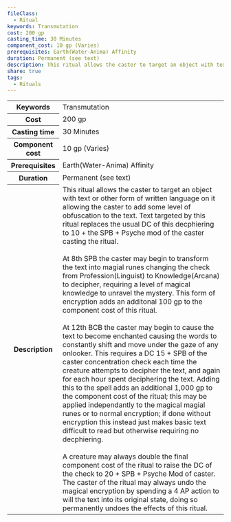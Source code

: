 ```yaml
---
fileClass:
  - Ritual
keywords: Transmutation
cost: 200 gp
casting_time: 30 Minutes
component_cost: 10 gp (Varies)
prerequisites: Earth(Water-Anima) Affinity
duration: Permanent (see text)
description: This ritual allows the caster to target an object with text or other form of written language on it allowing the caster to add some level of obfuscation to the text. Text targeted by this ritual replaces the usual DC of this decphiering to 10 + the SPB + Psyche mod of the caster casting the ritual.<br><br>At 8th SPB the caster may begin to transform the text into magial runes changing the check from Profession(Linguist) to Knowledge(Arcana) to decipher, requiring a level of magical knowledge to unravel the mystery. This form of encryption adds an additonal 100 gp to the component cost of this ritual.<br><br>At 12th BCB the caster may begin to cause the text to become enchanted causing the words to constantly shift and move under the gaze of any onlooker. This requires a DC 15 + SPB of the caster concentration check each time the creature attempts to decipher the text, and again for each hour spent deciphering the text. Adding this to the spell adds an additional 1,000 gp to the component cost of the ritual; this may be applied independantly to the magical magial runes or to normal encryption; if done without encryption this instead just makes basic text difficult to read but otherwise requiring no decphiering.<br><br>A creature may always double the final component cost of the ritual to raise the DC of the check to 20 + SPB + Psyche Mod of caster. The caster of the ritual may always undo the magical encryption by spending a 4 AP action to will the text into its original state, doing so permanently undoes the effects of this ritual.
share: true
tags:
  - Rituals
---
```

<p><span style="overflow-x: auto;"><table><tbody><tr><th>Keywords</th><td>Transmutation</td></tr><tr><th>Cost</th><td>200 gp</td></tr><tr><th>Casting time</th><td>30 Minutes</td></tr><tr><th>Component cost</th><td>10 gp (Varies)</td></tr><tr><th>Prerequisites</th><td>Earth(Water-Anima) Affinity</td></tr><tr><th>Duration</th><td>Permanent (see text)</td></tr><tr><th>Description</th><td>This ritual allows the caster to target an object with text or other form of written language on it allowing the caster to add some level of obfuscation to the text. Text targeted by this ritual replaces the usual DC of this decphiering to 10 + the SPB + Psyche mod of the caster casting the ritual.<br><br>At 8th SPB the caster may begin to transform the text into magial runes changing the check from Profession(Linguist) to Knowledge(Arcana) to decipher, requiring a level of magical knowledge to unravel the mystery. This form of encryption adds an additonal 100 gp to the component cost of this ritual.<br><br>At 12th BCB the caster may begin to cause the text to become enchanted causing the words to constantly shift and move under the gaze of any onlooker. This requires a DC 15 + SPB of the caster concentration check each time the creature attempts to decipher the text, and again for each hour spent deciphering the text. Adding this to the spell adds an additional 1,000 gp to the component cost of the ritual; this may be applied independantly to the magical magial runes or to normal encryption; if done without encryption this instead just makes basic text difficult to read but otherwise requiring no decphiering.<br><br>A creature may always double the final component cost of the ritual to raise the DC of the check to 20 + SPB + Psyche Mod of caster. The caster of the ritual may always undo the magical encryption by spending a 4 AP action to will the text into its original state, doing so permanently undoes the effects of this ritual.</td></tr></tbody></table></span></p>
